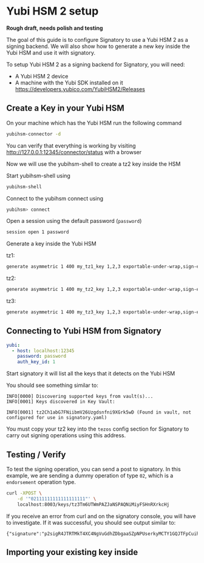 # Yubi HSM 2 setup

__Rough draft, needs polish and testing__

The goal of this guide is to configure Signatory to use a Yubi HSM 2 as a
signing backend. We will also show how to generate a new key inside the Yubi
HSM and use it with signatory.

To setup Yubi HSM 2 as a signing backend for Signatory, you will need:

* A Yubi HSM 2 device
* A machine with the Yubi SDK installed on it https://developers.yubico.com/YubiHSM2/Releases

## Create a Key in your Yubi HSM

On your machine which has the Yubi HSM run the following command

```sh
yubihsm-connector -d
```

You can verify that everything is working by visiting http://127.0.0.1:12345/connector/status with a browser

Now we will use the yubihsm-shell to create a tz2 key inside the HSM

Start yubihsm-shell using

```sh
yubihsm-shell
```

Connect to the yubihsm connect using
```sh
yubihsm> connect
```

Open a session using the default password (`password`)

```sh
session open 1 password
```

Generate a key inside the Yubi HSM

tz1:
```sh
generate asymmetric 1 400 my_tz1_key 1,2,3 exportable-under-wrap,sign-eddsa ed25519
```

tz2:
```sh
generate asymmetric 1 400 my_tz2_key 1,2,3 exportable-under-wrap,sign-ecdsa eck256
```

tz3:
```sh
generate asymmetric 1 400 my_tz3_key 1,2,3 exportable-under-wrap,sign-ecdsa ecp256
```


## Connecting to Yubi HSM from Signatory

```yaml
yubi:
  - host: localhost:12345
    password: password
    auth_key_id: 1
```

Start signatory it will list all the keys that it detects on the Yubi HSM

You should see something similar to:

```
INFO[0000] Discovering supported keys from vault(s)...  
INFO[0001] Keys discovered in Key Vault:
               
INFO[0001] tz2Ch1abG7FNiibmV26Uzgdsnfni9XGrk5wD (Found in vault, not configured for use in signatory.yaml) 
```

You must copy your tz2 key into the `tezos`
config section for Signatory to carry out signing operations using this address.


## Testing / Verify

To test the signing operation, you can send a post to signatory. In this
example, we are sending a dummy operation of type `02`, which is a `endorsement`
operation type. 

```sh
curl -XPOST \
    -d '"02111111111111111111"' \
    localhost:8003/keys/tz3Tm6UTWmPAZJaNSPAQNiMiyFSHnRXrkcHj
```

If you receive an error from curl and on the signatory console, you will have
to investigate. If it was successful, you should see output similar to:

```
{"signature":"p2sigR4JTRTMkT4XC4NgVuGdhZDbgaaSZpNPUserkyMCTY1GQJTFpCuihFRVk9n7YaNjA5U3cNcvJPRm7C9G5A1hsLsesVPcMu"}
```

## Importing your existing key inside 